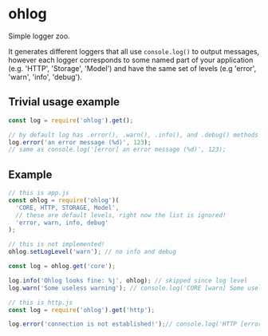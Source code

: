 # ohlog

Simple logger zoo.

It generates different loggers that all use `console.log()` to output messages,
however each logger corresponds to some named part of your application (e.g.
'HTTP', 'Storage', 'Model') and have the same set of levels (e.g 'error', 'warn',
'info', 'debug').

## Trivial usage example

```javascript
const log = require('ohlog').get();

// by default log has .error(), .warn(), .info(), and .debug() methods
log.error('an error message (%d)', 123);
// same as console.log('[error] an error message (%d)', 123);
```

## Example

```javascript
// this is app.js
const ohlog = require('ohlog')(
  'CORE, HTTP, STORAGE, Model',
  // these are default levels, right now the list is ignored!
  'error, warn, info, debug'
);

// this is not implemented!
ohlog.setLogLevel('warn'); // no info and debug

const log = ohlog.get('core');

log.info('Ohlog looks fine: %j', ohlog); // skipped since log level
log.warn('Some useless warning'); // console.log('CORE [warn] Some useless warning');
```

```javascript
// this is http.js
const log = require('ohlog').get('http');

log.error('connection is not established!');// console.log('HTTP [error] connection is not established');
```

